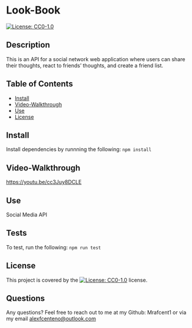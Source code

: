 # Look-Book
[![License: CC0-1.0](https://licensebuttons.net/l/zero/1.0/80x15.png)](http://creativecommons.org/publicdomain/zero/1.0/)

## Description
This is an API for a social network web application where users can share their thoughts, react to friends’ thoughts, and create a friend list.

## Table of Contents
* [Install](#Install)
* [Video-Walkthrough](#Video-Walkthrough)
* [Use](#Use)
* [License](#License)

## Install
Install dependencies by runnning the following:
`npm install`

## Video-Walkthrough
https://youtu.be/cc3Juy8DCLE

## Use
Social Media API

## Tests
To test, run the following:
`npm run test`

## License
This project is covered by the [![License: CC0-1.0](https://licensebuttons.net/l/zero/1.0/80x15.png)](http://creativecommons.org/publicdomain/zero/1.0/) license.

## Questions
Any questions? Feel free to reach out to me at my Github: Mrafcent1 or via my email alexfcenteno@outlook.com
